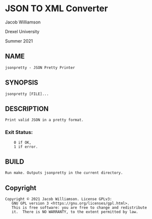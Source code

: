 # JSON TO XML Converter
Jacob Williamson

Drexel University

Summer 2021

## NAME
    jsonpretty - JSON Pretty Printer
## SYNOPSIS
    jsonpretty [FILE]...
## DESCRIPTION
    Print valid JSON in a pretty format.
### Exit Status:
        0 if OK,
        1 if error. 
## BUILD
    Run make. Outputs jsonpretty in the current directory.
## Copyright
    Copyright © 2021 Jacob Williamson. License GPLv3:
       GNU GPL version 3 <https://gnu.org/licenses/gpl.html>.
       This is free software: you are free to change and redistribute
       it.  There is NO WARRANTY, to the extent permitted by law.
